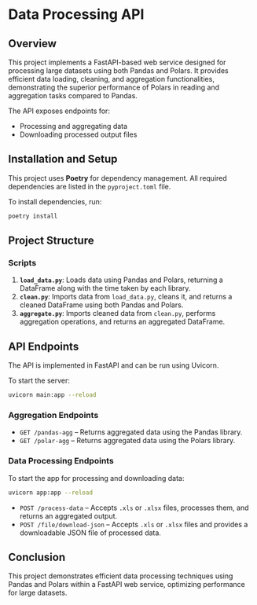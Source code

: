 # Data Processing API

## Overview

This project implements a FastAPI-based web service designed for processing large datasets using both Pandas and Polars. It provides efficient data loading, cleaning, and aggregation functionalities, demonstrating the superior performance of Polars in reading and aggregation tasks compared to Pandas.

The API exposes endpoints for:

- Processing and aggregating data
- Downloading processed output files

## Installation and Setup

This project uses **Poetry** for dependency management. All required dependencies are listed in the `pyproject.toml` file.

To install dependencies, run:

```sh
poetry install
```

## Project Structure

### Scripts

1. **`load_data.py`**: Loads data using Pandas and Polars, returning a DataFrame along with the time taken by each library.
2. **`clean.py`**: Imports data from `load_data.py`, cleans it, and returns a cleaned DataFrame using both Pandas and Polars.
3. **`aggregate.py`**: Imports cleaned data from `clean.py`, performs aggregation operations, and returns an aggregated DataFrame.

## API Endpoints

The API is implemented in FastAPI and can be run using Uvicorn.

To start the server:

```sh
uvicorn main:app --reload
```

### Aggregation Endpoints

- `GET /pandas-agg` – Returns aggregated data using the Pandas library.
- `GET /polar-agg` – Returns aggregated data using the Polars library.

### Data Processing Endpoints

To start the app for processing and downloading data:

```sh
uvicorn app:app --reload
```

- `POST /process-data` – Accepts `.xls` or `.xlsx` files, processes them, and returns an aggregated output.
- `POST /file/download-json` – Accepts `.xls` or `.xlsx` files and provides a downloadable JSON file of processed data.

## Conclusion

This project demonstrates efficient data processing techniques using Pandas and Polars within a FastAPI web service, optimizing performance for large datasets.
